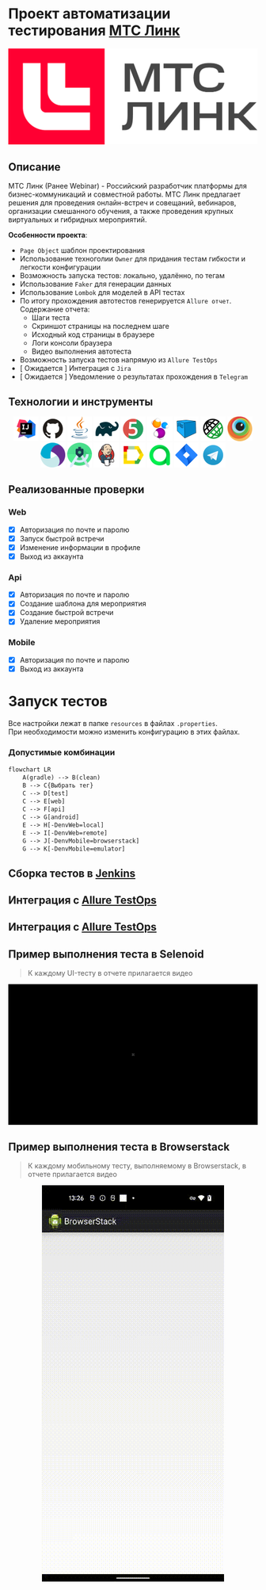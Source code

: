 <h1>Проект автоматизации тестирования <a target="_blank" href="https://mts-link.ru/#form"> МТС Линк </a> </h1>

<p align="center">
<img src="images/logo/mts-link-logo.png">
</p>

## Описание
МТС Линк (Ранее Webinar) - Российский разработчик платформы для бизнес-коммуникаций и совместной работы. МТС Линк предлагает решения для проведения онлайн-встреч и совещаний, вебинаров, организации смешанного обучения, а также проведения крупных виртуальных и гибридных мероприятий.

**Особенности проекта**:
- `Page Object` шаблон проектирования
- Использование техноголии `Owner` для придания тестам гибкости и легкости конфигурации
- Возможность запуска тестов: локально, удалённо, по тегам
- Использование `Faker` для генерации данных
- Использование `Lombok` для моделей в API тестах
- По итогу прохождения автотестов генерируется `Allure отчет`. Содержание отчета:
    - Шаги теста
    - Скриншот страницы на последнем шаге
    - Исходный код страницы в браузере
    - Логи консоли браузера
    - Видео выполнения автотеста
- Возможность запуска тестов напрямую из `Allure TestOps`
- [ Ожидается ] Интеграция с `Jira`
- [ Ожидается ] Уведомление о результатах прохождения в `Telegram`


## Технологии и инструменты
<div align="center">
<a href="https://www.jetbrains.com/idea/"><img alt="InteliJ IDEA" height="50" src="images/logo/Idea.svg" width="50"/></a>
<a href="https://github.com/"><img alt="GitHub" height="50" src="images/logo/GitHub.svg" width="50"/></a>  
<a href="https://www.java.com/"><img alt="Java" height="50" src="images/logo/Java.svg" width="50"/></a>
<a href="https://gradle.org/"><img alt="Gradle" height="50" src="images/logo/Gradle.svg" width="50"/></a>  
<a href="https://junit.org/junit5/"><img alt="JUnit 5" height="50" src="images/logo/Junit5.svg" width="50"/></a>
<a href="https://selenide.org/"><img alt="Selenide" height="50" src="images/logo/Selenide.svg" width="50"/></a>
<a href="https://aerokube.com/selenoid/"><img alt="Selenoid" height="50" src="images/logo/Selenoid.svg" width="50"/></a>
<a href="https://rest-assured.io/"><img alt="RestAssured" height="50" src="images/logo/RestAssured.svg" width="50"/></a>
<a href="https://www.browserstack.com/"><img alt="Browserstack" height="50" src="images/logo/Browserstack.svg" width="50"/></a>
<a href="https://appium.io/"><img alt="Appium" height="50" src="images/logo/Appium.svg" width="50"/></a>
<a href="https://developer.android.com/studio"><img alt="Android Studio" height="50" src="images/logo/Android_Studio.svg" width="50"/></a>
<a href="https://www.jenkins.io/"><img alt="Jenkins" height="50" src="images/logo/Jenkins.svg" width="50"/></a>
<a href="https://github.com/allure-framework/"><img alt="Allure Report" height="50" src="images/logo/Allure.svg" width="50"/></a>
<a href="https://qameta.io/"><img alt="Allure TestOps" height="50" src="images/logo/Allure_TO.svg" width="50"/></a>
<a href="https://www.atlassian.com/software/jira"><img alt="Jira" height="50" src="images/logo/Jira.svg" width="50"/></a>  
<a href="https://telegram.org/"><img alt="Telegram" height="50" src="images/logo/Telegram.svg" width="50"/></a>
</div>

## Реализованные проверки
### Web
- [x] Авторизация по почте и паролю
- [x] Запуск быстрой встречи
- [x] Изменение информации в профиле
- [x] Выход из аккаунта

### Api
- [x] Авторизация по почте и паролю
- [x] Создание шаблона для мероприятия
- [x] Создание быстрой встречи
- [x] Удаление мероприятия

### Mobile
- [x] Авторизация по почте и паролю
- [x] Выход из аккаунта

# Запуск тестов
Все настройки лежат в папке `resources` в файлах `.properties`. <br/>
При необходимости можно изменить конфигурацию в этих файлах.

### Допустимые комбинации

```mermaid 
flowchart LR
    A(gradle) --> B(clean)
    B --> C{Выбрать тег}
    C --> D[test]
    C --> E[web]
    C --> F[api]
    C --> G[android]
    E --> H[-DenvWeb=local]
    E --> I[-DenvWeb=remote]
    G --> J[-DenvMobile=browserstack]
    G --> K[-DenvMobile=emulator]
```

## Cборка тестов в <b><a target="_blank" href="">Jenkins</a></b>

## Интеграция с <b><a target="_blank" href="">Allure TestOps</a></b>

## Интеграция с <b><a target="_blank" href="">Allure TestOps</a></b>

## Пример выполнения теста в Selenoid

> К каждому UI-тесту в отчете прилагается видео
<p align="center">
  <img src="images/video/web-test.gif">
</p>

## Пример выполнения теста в Browserstack

> К каждому мобильному тесту, выполняемому в Browserstack, в отчете прилагается видео
<p align="center">
  <img src="images/video/mobile-test.gif">
</p>
